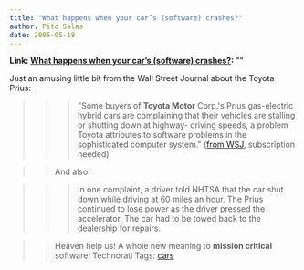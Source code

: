 ```yaml
---
title: "What happens when your car’s (software) crashes?"
author: Pito Salas
date: 2005-05-18
---
```


**Link: [What happens when your car’s (software) crashes?](None):** ""

Just an amusing little bit from the Wall Street Journal about the Toyota
Prius:

>>

>>> "Some buyers of **Toyota Motor** Corp.'s Prius gas-electric hybrid cars
are complaining that their vehicles are stalling or shutting down at highway-
driving speeds, a problem Toyota attributes to software problems in the
sophisticated computer system." ([from
WSJ](<http://online.wsj.com/article_print/0,,SB111619464176634063,00.html>),
subscription needed)

>>

>> And also:

>>

>>> In one complaint, a driver told NHTSA that the car shut down while driving
at 60 miles an hour. The Prius continued to lose power as the driver pressed
the accelerator. The car had to be towed back to the dealership for repairs.

>>

>> Heaven help us! A whole new meaning to **mission critical** software!
Technorati Tags: [cars](<http://technorati.com/tag/cars>)


